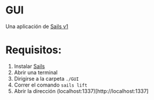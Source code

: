 # GUI
Una aplicación de [Sails v1](https://sailsjs.com)

# Requisitos:
1. Instalar [Sails](https://sailsjs.com/get-started)
2. Abrir una terminal
3. Dirigirse a la carpeta ```./GUI```
4. Correr el comando ```sails lift```
5. Abrir la dirección (localhost:1337)[http://localhost:1337]
